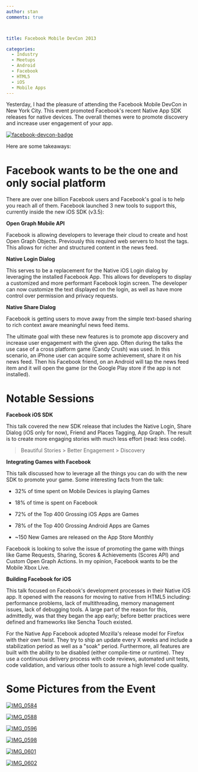 ```yaml
---
author: stan
comments: true



title: Facebook Mobile DevCon 2013

categories:
  - Industry
  - Meetups
  - Android
  - Facebook
  - HTML5
  - iOS
  - Mobile Apps
---
```


Yesterday, I had the pleasure of attending the Facebook Mobile DevCon in New York City. This event promoted Facebook's recent Native App SDK releases for native devices. The overall themes were to promote discovery and increase user engagement of your app.





[![facebook-devcon-badge](http://moduscreate.com/wp-content/uploads/2013/04/facebook-devcon-badge-199x300.jpg)](http://moduscreate.com/wp-content/uploads/2013/04/facebook-devcon-badge.jpg)





Here are some takeaways:





# Facebook wants to be the one and only social platform





There are over one billion Facebook users and Facebook's goal is to help you reach all of them. Facebook launched 3 new tools to support this, currently inside the new iOS SDK (v3.5):





**Open Graph Mobile API**





Facebook is allowing developers to leverage their cloud to create and host Open Graph Objects. Previously this required web servers to host the tags. This allows for richer and structured content in the news feed.





**Native Login Dialog**





This serves to be a replacement for the Native iOS Login dialog by leveraging the installed Facebook App. This allows for developers to display a customized and more performant Facebook login screen. The developer can now customize the text displayed on the login, as well as have more control over permission and privacy requests.





**Native Share Dialog**





Facebook is getting users to move away from the simple text-based sharing to rich context aware meaningful news feed items.





The ultimate goal with these new features is to promote app discovery and increase user engagement with the given app. Often during the talks the use case of a cross platform game (Candy Crush) was used. In this scenario, an iPhone user can acquire some achievement, share it on his news feed. Then his Facebook friend, on an Android will tap the news feed item and it will open the game (or the Google Play store if the app is not installed).





# Notable Sessions





**Facebook iOS SDK**





This talk covered the new SDK release that includes the Native Login, Share Dialog (iOS only for now), Friend and Places Tagging, App Graph. The result is to create more engaging stories with much less effort (read: less code).





> 
  
> 
> Beautiful Stories > Better Engagement > Discovery
> 
> 






**Integrating Games with Facebook**





This talk discussed how to leverage all the things you can do with the new SDK to promote your game. Some interesting facts from the talk:







  * 32% of time spent on Mobile Devices is playing Games


  * 18% of time is spent on Facebook


  * 72% of the Top 400 Grossing iOS Apps are Games


  * 78% of the Top 400 Grossing Android Apps are Games


  * ~150 New Games are released on the App Store Monthly





Facebook is looking to solve the issue of promoting the game with things like Game Requests, Sharing, Scores & Achievements (Scores API) and Custom Open Graph Actions. In my opinion, Facebook wants to be the Mobile Xbox Live.





**Building Facebook for iOS**





This talk focused on Facebook's development processes in their Native iOS app. It opened with the reasons for moving to native from HTML5 including: performance problems, lack of multithreading, memory management issues, lack of debugging tools. A large part of the reason for this, admittedly, was that they began the app early; before better practices were defined and frameworks like Sencha Touch existed.





For the Native App Facebook adopted Mozilla's release model for Firefox with their own twist. They try to ship an update every X weeks and include a stabilization period as well as a "soak" period. Furthermore, all features are built with the ability to be disabled (either compile-time or runtime). They use a continuous delivery process with code reviews, automated unit tests, code validation, and various other tools to assure a high level code quality.





# Some Pictures from the Event





[![IMG_0584](http://moduscreate.com/wp-content/uploads/2013/04/IMG_0584-262x350.jpg)](http://moduscreate.com/wp-content/uploads/2013/04/IMG_0584.jpg)





[![IMG_0588](http://moduscreate.com/wp-content/uploads/2013/04/IMG_0588-225x300.jpg)](http://moduscreate.com/wp-content/uploads/2013/04/IMG_0588.jpg)





[![IMG_0596](http://moduscreate.com/wp-content/uploads/2013/04/IMG_0596-300x225.jpg)](http://moduscreate.com/wp-content/uploads/2013/04/IMG_0596.jpg)





[![IMG_0598](http://moduscreate.com/wp-content/uploads/2013/04/IMG_0598-225x300.jpg)](http://moduscreate.com/wp-content/uploads/2013/04/IMG_0598.jpg)





[![IMG_0601](http://moduscreate.com/wp-content/uploads/2013/04/IMG_0601-225x300.jpg)](http://moduscreate.com/wp-content/uploads/2013/04/IMG_0601.jpg)





[![IMG_0602](http://moduscreate.com/wp-content/uploads/2013/04/IMG_0602-225x300.jpg)](http://moduscreate.com/wp-content/uploads/2013/04/IMG_0602.jpg)



